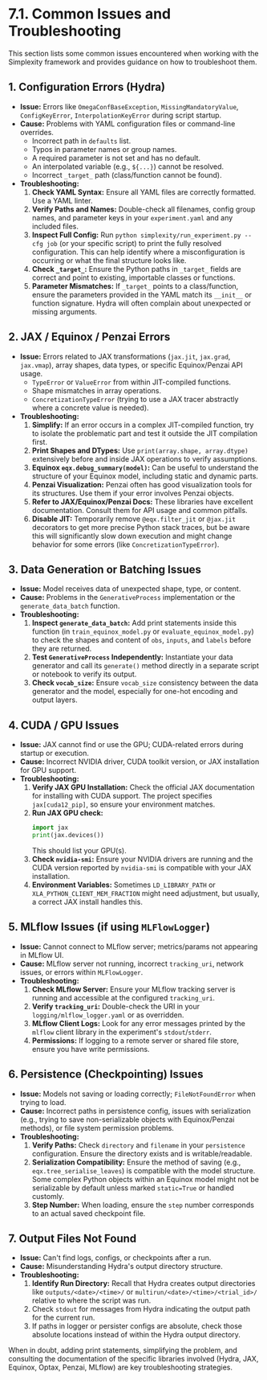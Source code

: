 # 7.1. Common Issues and Troubleshooting

This section lists some common issues encountered when working with the Simplexity framework and provides guidance on how to troubleshoot them.

## 1. Configuration Errors (Hydra)

*   **Issue:** Errors like `OmegaConfBaseException`, `MissingMandatoryValue`, `ConfigKeyError`, `InterpolationKeyError` during script startup.
*   **Cause:** Problems with YAML configuration files or command-line overrides.
    *   Incorrect path in `defaults` list.
    *   Typos in parameter names or group names.
    *   A required parameter is not set and has no default.
    *   An interpolated variable (e.g., `${...}`) cannot be resolved.
    *   Incorrect `_target_` path (class/function cannot be found).
*   **Troubleshooting:**
    1.  **Check YAML Syntax:** Ensure all YAML files are correctly formatted. Use a YAML linter.
    2.  **Verify Paths and Names:** Double-check all filenames, config group names, and parameter keys in your `experiment.yaml` and any included files.
    3.  **Inspect Full Config:** Run `python simplexity/run_experiment.py --cfg job` (or your specific script) to print the fully resolved configuration. This can help identify where a misconfiguration is occurring or what the final structure looks like.
    4.  **Check `_target_`:** Ensure the Python paths in `_target_` fields are correct and point to existing, importable classes or functions.
    5.  **Parameter Mismatches:** If `_target_` points to a class/function, ensure the parameters provided in the YAML match its `__init__` or function signature. Hydra will often complain about unexpected or missing arguments.

## 2. JAX / Equinox / Penzai Errors

*   **Issue:** Errors related to JAX transformations (`jax.jit`, `jax.grad`, `jax.vmap`), array shapes, data types, or specific Equinox/Penzai API usage.
    *   `TypeError` or `ValueError` from within JIT-compiled functions.
    *   Shape mismatches in array operations.
    *   `ConcretizationTypeError` (trying to use a JAX tracer abstractly where a concrete value is needed).
*   **Troubleshooting:**
    1.  **Simplify:** If an error occurs in a complex JIT-compiled function, try to isolate the problematic part and test it outside the JIT compilation first.
    2.  **Print Shapes and DTypes:** Use `print(array.shape, array.dtype)` extensively before and inside JAX operations to verify assumptions.
    3.  **Equinox `eqx.debug_summary(model)`:** Can be useful to understand the structure of your Equinox model, including static and dynamic parts.
    4.  **Penzai Visualization:** Penzai often has good visualization tools for its structures. Use them if your error involves Penzai objects.
    5.  **Refer to JAX/Equinox/Penzai Docs:** These libraries have excellent documentation. Consult them for API usage and common pitfalls.
    6.  **Disable JIT:** Temporarily remove `@eqx.filter_jit` or `@jax.jit` decorators to get more precise Python stack traces, but be aware this will significantly slow down execution and might change behavior for some errors (like `ConcretizationTypeError`).

## 3. Data Generation or Batching Issues

*   **Issue:** Model receives data of unexpected shape, type, or content.
*   **Cause:** Problems in the `GenerativeProcess` implementation or the `generate_data_batch` function.
*   **Troubleshooting:**
    1.  **Inspect `generate_data_batch`:** Add print statements inside this function (in `train_equinox_model.py` or `evaluate_equinox_model.py`) to check the shapes and content of `obs`, `inputs`, and `labels` before they are returned.
    2.  **Test `GenerativeProcess` Independently:** Instantiate your data generator and call its `generate()` method directly in a separate script or notebook to verify its output.
    3.  **Check `vocab_size`:** Ensure `vocab_size` consistency between the data generator and the model, especially for one-hot encoding and output layers.

## 4. CUDA / GPU Issues

*   **Issue:** JAX cannot find or use the GPU; CUDA-related errors during startup or execution.
*   **Cause:** Incorrect NVIDIA driver, CUDA toolkit version, or JAX installation for GPU support.
*   **Troubleshooting:**
    1.  **Verify JAX GPU Installation:** Check the official JAX documentation for installing with CUDA support. The project specifies `jax[cuda12_pip]`, so ensure your environment matches.
    2.  **Run JAX GPU check:**
        ```python
        import jax
        print(jax.devices())
        ```
        This should list your GPU(s).
    3.  **Check `nvidia-smi`:** Ensure your NVIDIA drivers are running and the CUDA version reported by `nvidia-smi` is compatible with your JAX installation.
    4.  **Environment Variables:** Sometimes `LD_LIBRARY_PATH` or `XLA_PYTHON_CLIENT_MEM_FRACTION` might need adjustment, but usually, a correct JAX install handles this.

## 5. MLflow Issues (if using `MLFlowLogger`)

*   **Issue:** Cannot connect to MLflow server; metrics/params not appearing in MLflow UI.
*   **Cause:** MLflow server not running, incorrect `tracking_uri`, network issues, or errors within `MLFlowLogger`.
*   **Troubleshooting:**
    1.  **Check MLflow Server:** Ensure your MLflow tracking server is running and accessible at the configured `tracking_uri`.
    2.  **Verify `tracking_uri`:** Double-check the URI in your `logging/mlflow_logger.yaml` or as overridden.
    3.  **MLflow Client Logs:** Look for any error messages printed by the `mlflow` client library in the experiment's `stdout`/`stderr`.
    4.  **Permissions:** If logging to a remote server or shared file store, ensure you have write permissions.

## 6. Persistence (Checkpointing) Issues

*   **Issue:** Models not saving or loading correctly; `FileNotFoundError` when trying to load.
*   **Cause:** Incorrect paths in persistence config, issues with serialization (e.g., trying to save non-serializable objects with Equinox/Penzai methods), or file system permission problems.
*   **Troubleshooting:**
    1.  **Verify Paths:** Check `directory` and `filename` in your `persistence` configuration. Ensure the directory exists and is writable/readable.
    2.  **Serialization Compatibility:** Ensure the method of saving (e.g., `eqx.tree_serialise_leaves`) is compatible with the model structure. Some complex Python objects within an Equinox model might not be serializable by default unless marked `static=True` or handled customly.
    3.  **Step Number:** When loading, ensure the `step` number corresponds to an actual saved checkpoint file.

## 7. Output Files Not Found

*   **Issue:** Can't find logs, configs, or checkpoints after a run.
*   **Cause:** Misunderstanding Hydra's output directory structure.
*   **Troubleshooting:**
    1.  **Identify Run Directory:** Recall that Hydra creates output directories like `outputs/<date>/<time>/` or `multirun/<date>/<time>/<trial_id>/` relative to where the script was run.
    2.  Check `stdout` for messages from Hydra indicating the output path for the current run.
    3.  If paths in logger or persister configs are absolute, check those absolute locations instead of within the Hydra output directory.

When in doubt, adding print statements, simplifying the problem, and consulting the documentation of the specific libraries involved (Hydra, JAX, Equinox, Optax, Penzai, MLflow) are key troubleshooting strategies. 
